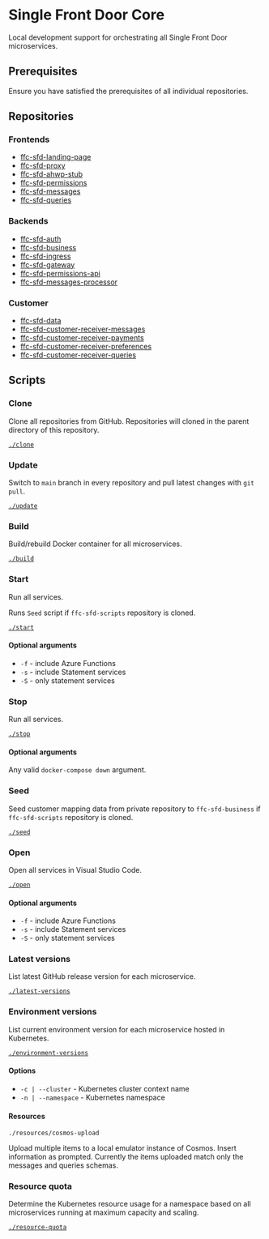# Single Front Door Core
Local development support for orchestrating all Single Front Door microservices.

## Prerequisites

Ensure you have satisfied the prerequisites of all individual repositories.

## Repositories
### Frontends
- [ffc-sfd-landing-page](https://github.com/defra/ffc-sfd-landing-page)
- [ffc-sfd-proxy](https://github.com/defra/ffc-sfd-proxy)
- [ffc-sfd-ahwp-stub](https://github.com/defra/ffc-sfd-ahwp-stub)
- [ffc-sfd-permissions](https://github.com/defra/ffc-sfd-permissions)
- [ffc-sfd-messages](https://github.com/DEFRA/ffc-sfd-messages)
- [ffc-sfd-queries](https://github.com/DEFRA/ffc-sfd-queries)

### Backends
- [ffc-sfd-auth](https://github.com/defra/ffc-sfd-auth)
- [ffc-sfd-business](https://github.com/defra/ffc-sfd-business)
- [ffc-sfd-ingress](https://github.com/defra/ffc-sfd-ingress)
- [ffc-sfd-gateway](https://github.com/defra/ffc-sfd-gateway)
- [ffc-sfd-permissions-api](https://github.com/defra/ffc-sfd-permissions-api)
- [ffc-sfd-messages-processor](https://github.com/DEFRA/ffc-sfd-messages-processor)

### Customer
- [ffc-sfd-data](https://github.com/defra/ffc-sfd-data)
- [ffc-sfd-customer-receiver-messages](https://github.com/DEFRA/ffc-sfd-customer-receiver-messages)
- [ffc-sfd-customer-receiver-payments](https://github.com/DEFRA/ffc-sfd-customer-receiver-payments)
- [ffc-sfd-customer-receiver-preferences](https://github.com/DEFRA/ffc-sfd-customer-receiver-preferences)
- [ffc-sfd-customer-receiver-queries](https://github.com/DEFRA/ffc-sfd-customer-receiver-queries)

## Scripts

### Clone

Clone all repositories from GitHub.  Repositories will cloned in the parent directory of this repository.

[`./clone`](clone)

### Update

Switch to `main` branch in every repository and pull latest changes with `git pull`.

[`./update`](update)

### Build

Build/rebuild Docker container for all microservices.

[`./build`](build)

### Start

Run all services.

Runs `Seed` script if `ffc-sfd-scripts` repository is cloned.

[`./start`](start)

#### Optional arguments
- `-f` - include Azure Functions
- `-s` - include Statement services
- `-S` - only statement services

### Stop

Run all services.

[`./stop`](stop)

#### Optional arguments

Any valid `docker-compose down` argument.

### Seed

Seed customer mapping data from private repository to `ffc-sfd-business` if `ffc-sfd-scripts` repository is cloned.

[`./seed`](seed)

### Open

Open all services in Visual Studio Code.

[`./open`](open)

#### Optional arguments
- `-f` - include Azure Functions
- `-s` - include Statement services
- `-S` - only statement services

### Latest versions

List latest GitHub release version for each microservice.

[`./latest-versions`](latest-versions)

### Environment versions

List current environment version for each microservice hosted in Kubernetes.

[`./environment-versions`](environment-versions)

#### Options
- `-c | --cluster` - Kubernetes cluster context name
- `-n | --namespace` - Kubernetes namespace

#### Resources
`./resources/cosmos-upload`  

Upload multiple items to a local emulator instance of Cosmos. Insert information as prompted. Currently the items uploaded match only the messages and queries schemas.

### Resource quota

Determine the Kubernetes resource usage for a namespace based on all microservices running at maximum capacity and scaling.

[`./resource-quota`](resource-quota)